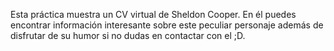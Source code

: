 Esta práctica muestra un CV virtual de Sheldon Cooper.
En él puedes encontrar información interesante sobre este peculiar personaje
además de disfrutar de su humor si no dudas en contactar con el ;D.
